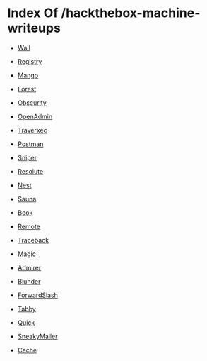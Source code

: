 # Index Of /hackthebox-machine-writeups
- [Wall](Wall/)

- [Registry](Registry/)

- [Mango](Mango/)

- [Forest](Forest/)

- [Obscurity](Obscurity/)

- [OpenAdmin](OpenAdmin/)

- [Traverxec](Traverxec/)

- [Postman](Postman/)

- [Sniper](Sniper/)

- [Resolute]()

- [Nest]()

- [Sauna]()

- [Book]()

- [Remote]()

- [Traceback]()

- [Magic]()

- [Admirer](Admirer/)

- [Blunder]()

- [ForwardSlash]()

- [Tabby]()

- [Quick]()

- [SneakyMailer]()

- [Cache]()